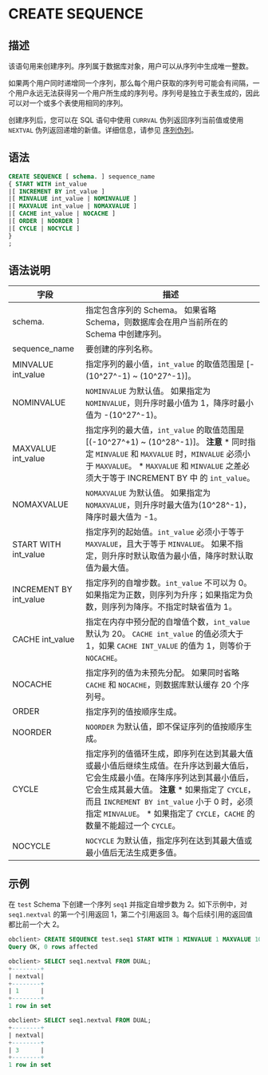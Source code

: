 CREATE SEQUENCE 
====================================



描述 
-----------------------

该语句用来创建序列。序列属于数据库对象，用户可以从序列中生成唯一整数。

如果两个用户同时递增同一个序列，那么每个用户获取的序列号可能会有间隔，一个用户永远无法获得另一个用户所生成的序列号。序列号是独立于表生成的，因此可以对一个或多个表使用相同的序列。

创建序列后，您可以在 SQL 语句中使用 `CURRVAL` 伪列返回序列当前值或使用 `NEXTVAL` 伪列返回递增的新值。详细信息，请参见 [序列伪列](/zh-CN/10.sql-reference-mysql-mode/3.sequence-pseudo-column-1.md)。

语法 
-----------------------

```sql
CREATE SEQUENCE [ schema. ] sequence_name
{ START WITH int_value
|[ INCREMENT BY int_value ]
|[ MINVALUE int_value | NOMINVALUE ]
|[ MAXVALUE int_value | NOMAXVALUE ]  
|[ CACHE int_value | NOCACHE ]
|[ ORDER | NOORDER ]
|[ CYCLE | NOCYCLE ]  
}
;
```



语法说明 
-------------------------



|           字段           |                                                                                                                                                            描述                                                                                                                                                            |
|------------------------|--------------------------------------------------------------------------------------------------------------------------------------------------------------------------------------------------------------------------------------------------------------------------------------------------------------------------|
| schema.                | 指定包含序列的 Schema。 如果省略 Schema，则数据库会在用户当前所在的 Schema 中创建序列。                                                                                                                                                                                                                                                  |
| sequence_name          | 要创建的序列名称。                                                                                                                                                                                                                                                                                                                |
| MINVALUE int_value     | 指定序列的最小值，`int_value` 的取值范围是 \[-(10^27^-1) \~ (10^27^-1)\]。                                                                                                                                                                                                                                                               |
| NOMINVALUE             | `NOMINVALUE` 为默认值。 如果指定为 `NOMINVALUE`，则升序时最小值为 1，降序时最小值为 -(10^27^-1)。                                                                                                                                                                                                                                    |
| MAXVALUE int_value     | 指定序列的最大值，`int_value` 的取值范围是 \[(-10^27^+1) \~ (10^28^-1)\]。 **注意**  * 同时指定 `MINVALUE` 和 `MAXVALUE` 时，`MINVALUE` 必须小于 `MAXVALUE`。   * `MAXVALUE` 和 `MINVALUE` 之差必须大于等于 INCREMENT BY 中 的 `int_value`。    |
| NOMAXVALUE             | `NOMAXVALUE` 为默认值。 如果指定为 `NOMAXVALUE`，则升序时最大值为(10^28^-1)，降序时最大值为 -1。                                                                                                                                                                                                                                     |
| START WITH int_value   | 指定序列的起始值。`int_value` 必须小于等于 `MAXVALUE`，且大于等于 `MINVALUE`。 如果不指定，则升序时默认取值为最小值，降序时默认取值为最大值。                                                                                                                                                                                                                 |
| INCREMENT BY int_value | 指定序列的自增步数。`int_value` 不可以为 0。 如果指定为正数，则序列为升序；如果指定为负数，则序列为降序。不指定时缺省值为 1。                                                                                                                                                                                                                                  |
| CACHE int_value        | 指定在内存中预分配的自增值个数，`int_value` 默认为 20。 `CACHE int_value` 的值必须大于 1，如果 `CACHE INT_VALUE` 的值为 1，则等价于 `NOCACHE`。                                                                                                                                                                                                |
| NOCACHE                | 指定序列的值为未预先分配。 如果同时省略 `CACHE` 和 `NOCACHE`，则数据库默认缓存 20 个序列号。                                                                                                                                                                                                                                               |
| ORDER                  | 指定序列的值按顺序生成。                                                                                                                                                                                                                                                                                                             |
| NOORDER                | `NOORDER` 为默认值，即不保证序列的值按顺序生成。                                                                                                                                                                                                                                                                                            |
| CYCLE                  | 指定序列的值循环生成，即序列在达到其最大值或最小值后继续生成值。在升序达到最大值后，它会生成最小值。在降序序列达到其最小值后，它会生成其最大值。 **注意**  * 如果指定了 `CYCLE`，而且 `INCREMENT BY int_value` 小于 0 时，必须指定 `MINVALUE`。   * 如果指定了 `CYCLE`，`CACHE` 的数量不能超过一个 `CYCLE`。     |
| NOCYCLE                | `NOCYCLE` 为默认值，指定序列在达到其最大值或最小值后无法生成更多值。                                                                                                                                                                                                                                                                                  |



示例 
-----------------------

在 `test` Schema 下创建一个序列 `seq1` 并指定自增步数为 2。如下示例中，对 `seq1.nextval` 的第一个引用返回 1，第二个引用返回 3。每个后续引用的返回值都比前一个大 2。

```sql
obclient> CREATE SEQUENCE test.seq1 START WITH 1 MINVALUE 1 MAXVALUE 10 INCREMENT BY 2 NOCYCLE NOORDER CACHE 30;
Query OK, 0 rows affected

obclient> SELECT seq1.nextval FROM DUAL;
+--------+
| nextval|
+--------+
| 1      |
+--------+
1 row in set

obclient> SELECT seq1.nextval FROM DUAL;
+--------+
| nextval|
+--------+
| 3      |
+--------+
1 row in set
```


